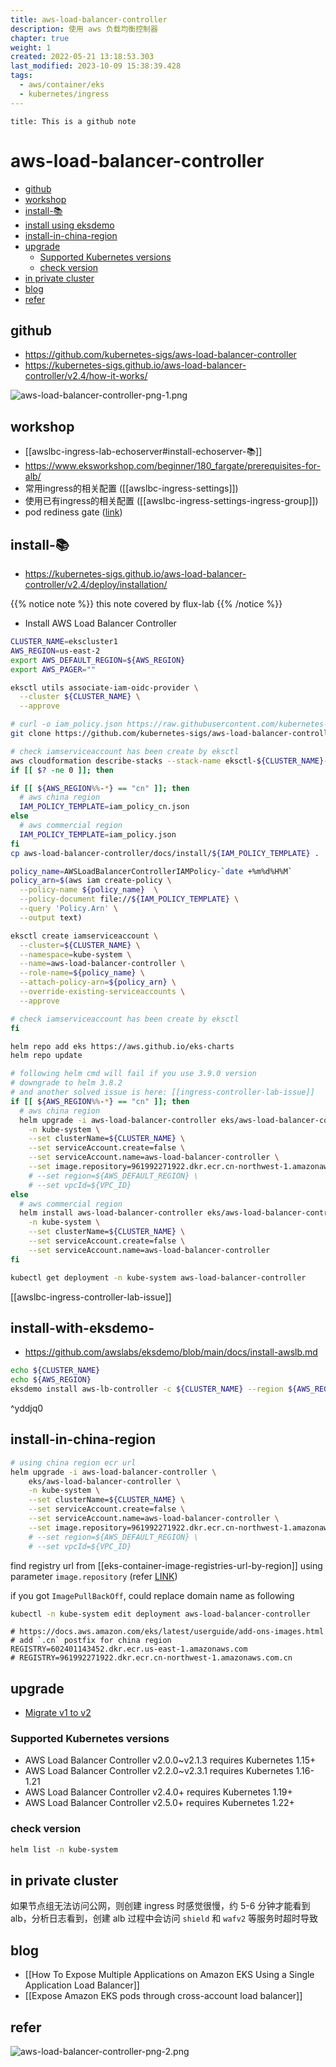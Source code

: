 ```yaml
---
title: aws-load-balancer-controller
description: 使用 aws 负载均衡控制器
chapter: true
weight: 1
created: 2022-05-21 13:18:53.303
last_modified: 2023-10-09 15:38:39.428
tags:
  - aws/container/eks
  - kubernetes/ingress
---
```


```ad-attention
title: This is a github note

```

# aws-load-balancer-controller

- [github](#github)
- [workshop](#workshop)
- [install-📚](#install-%F0%9F%93%9A)
- [install using eksdemo](#install%20using%20eksdemo)
- [install-in-china-region](#install-in-china-region)
- [upgrade](#upgrade)
	- [Supported Kubernetes versions](#Supported%20Kubernetes%20versions)
	- [check version](#check%20version)
- [in private cluster](#in%20private%20cluster)
- [blog](#blog)
- [refer](#refer)

## github

- https://github.com/kubernetes-sigs/aws-load-balancer-controller
- https://kubernetes-sigs.github.io/aws-load-balancer-controller/v2.4/how-it-works/

![aws-load-balancer-controller-png-1.png](aws-load-balancer-controller-png-1.png)

## workshop

- [[awslbc-ingress-lab-echoserver#install-echoserver-📚]]
- https://www.eksworkshop.com/beginner/180_fargate/prerequisites-for-alb/
- 常用ingress的相关配置 ([[awslbc-ingress-settings]])
- 使用已有ingress的相关配置 ([[awslbc-ingress-settings-ingress-group]])
- pod rediness gate ([link](https://kubernetes-sigs.github.io/aws-load-balancer-controller/v2.4/deploy/pod_readiness_gate/))

## install-📚
- https://kubernetes-sigs.github.io/aws-load-balancer-controller/v2.4/deploy/installation/

{{% notice note %}}
this note covered by flux-lab
{{% /notice %}}

- Install AWS Load Balancer Controller
```sh
CLUSTER_NAME=ekscluster1
AWS_REGION=us-east-2
export AWS_DEFAULT_REGION=${AWS_REGION}
export AWS_PAGER=""

eksctl utils associate-iam-oidc-provider \
  --cluster ${CLUSTER_NAME} \
  --approve

# curl -o iam_policy.json https://raw.githubusercontent.com/kubernetes-sigs/aws-load-balancer-controller/v2.4.1/docs/install/iam_policy.json
git clone https://github.com/kubernetes-sigs/aws-load-balancer-controller.git

# check iamserviceaccount has been create by eksctl
aws cloudformation describe-stacks --stack-name eksctl-${CLUSTER_NAME}-addon-iamserviceaccount-kube-system-aws-load-balancer-controller 2>&1 1>/dev/null
if [[ $? -ne 0 ]]; then

if [[ ${AWS_REGION%%-*} == "cn" ]]; then 
  # aws china region
  IAM_POLICY_TEMPLATE=iam_policy_cn.json 
else
  # aws commercial region
  IAM_POLICY_TEMPLATE=iam_policy.json 
fi
cp aws-load-balancer-controller/docs/install/${IAM_POLICY_TEMPLATE} .

policy_name=AWSLoadBalancerControllerIAMPolicy-`date +%m%d%H%M`
policy_arn=$(aws iam create-policy \
  --policy-name ${policy_name}  \
  --policy-document file://${IAM_POLICY_TEMPLATE} \
  --query 'Policy.Arn' \
  --output text)

eksctl create iamserviceaccount \
  --cluster=${CLUSTER_NAME} \
  --namespace=kube-system \
  --name=aws-load-balancer-controller \
  --role-name=${policy_name} \
  --attach-policy-arn=${policy_arn} \
  --override-existing-serviceaccounts \
  --approve

# check iamserviceaccount has been create by eksctl
fi

helm repo add eks https://aws.github.io/eks-charts
helm repo update

# following helm cmd will fail if you use 3.9.0 version
# downgrade to helm 3.8.2
# and another solved issue is here: [[ingress-controller-lab-issue]]
if [[ ${AWS_REGION%%-*} == "cn" ]]; then 
  # aws china region
  helm upgrade -i aws-load-balancer-controller eks/aws-load-balancer-controller \
	-n kube-system \
	--set clusterName=${CLUSTER_NAME} \
	--set serviceAccount.create=false \
	--set serviceAccount.name=aws-load-balancer-controller \
	--set image.repository=961992271922.dkr.ecr.cn-northwest-1.amazonaws.com.cn/amazon/aws-load-balancer-controller \
	# --set region=${AWS_DEFAULT_REGION} \
	# --set vpcId=${VPC_ID} 
else
  # aws commercial region
  helm install aws-load-balancer-controller eks/aws-load-balancer-controller \
	-n kube-system \
	--set clusterName=${CLUSTER_NAME} \
	--set serviceAccount.create=false \
	--set serviceAccount.name=aws-load-balancer-controller 
fi

kubectl get deployment -n kube-system aws-load-balancer-controller

```

[[awslbc-ingress-controller-lab-issue]]

## install-with-eksdemo-
- https://github.com/awslabs/eksdemo/blob/main/docs/install-awslb.md
```sh
echo ${CLUSTER_NAME}
echo ${AWS_REGION}
eksdemo install aws-lb-controller -c ${CLUSTER_NAME} --region ${AWS_REGION}

```
^yddjq0

## install-in-china-region

```sh
# using china region ecr url
helm upgrade -i aws-load-balancer-controller \
    eks/aws-load-balancer-controller \
    -n kube-system \
    --set clusterName=${CLUSTER_NAME} \
    --set serviceAccount.create=false \
    --set serviceAccount.name=aws-load-balancer-controller \
    --set image.repository=961992271922.dkr.ecr.cn-northwest-1.amazonaws.com.cn/amazon/aws-load-balancer-controller \
    # --set region=${AWS_DEFAULT_REGION} \
    # --set vpcId=${VPC_ID} 

```

find registry url from [[eks-container-image-registries-url-by-region]]
using parameter `image.repository`  (refer [LINK](https://github.com/kubernetes-sigs/aws-load-balancer-controller/tree/main/helm/aws-load-balancer-controller))

if you got `ImagePullBackOff`, could replace domain name as following
```sh
kubectl -n kube-system edit deployment aws-load-balancer-controller

```

```
# https://docs.aws.amazon.com/eks/latest/userguide/add-ons-images.html
# add `.cn` postfix for china region
REGISTRY=602401143452.dkr.ecr.us-east-1.amazonaws.com
# REGISTRY=961992271922.dkr.ecr.cn-northwest-1.amazonaws.com.cn

```


## upgrade

- [Migrate v1 to v2](https://kubernetes-sigs.github.io/aws-load-balancer-controller/v2.5/deploy/upgrade/migrate_v1_v2/) 

### Supported Kubernetes versions

- AWS Load Balancer Controller v2.0.0~v2.1.3 requires Kubernetes 1.15+
- AWS Load Balancer Controller v2.2.0~v2.3.1 requires Kubernetes 1.16-1.21
- AWS Load Balancer Controller v2.4.0+ requires Kubernetes 1.19+
- AWS Load Balancer Controller v2.5.0+ requires Kubernetes 1.22+

### check version
```sh
helm list -n kube-system

```


## in private cluster

如果节点组无法访问公网，则创建 ingress 时感觉很慢，约 5-6 分钟才能看到 alb，分析日志看到，创建 alb 过程中会访问 `shield` 和 `wafv2` 等服务时超时导致


## blog

- [[How To Expose Multiple Applications on Amazon EKS Using a Single Application Load Balancer]]
- [[Expose Amazon EKS pods through cross-account load balancer]]


## refer

![aws-load-balancer-controller-png-2.png](aws-load-balancer-controller-png-2.png)


